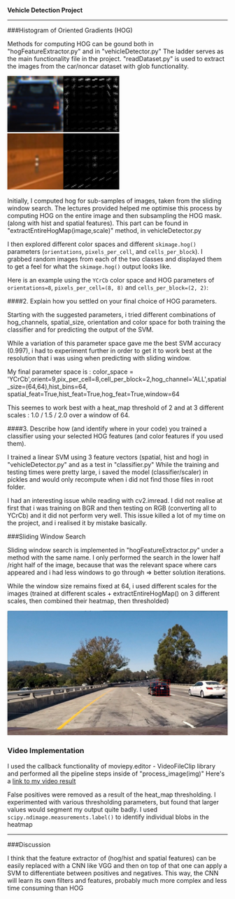 
**Vehicle Detection Project**

[//]: # (Image References)
[image1]: ./output_images/Car_features.png
[image2]: ./output_images/NotCar_features.png
[image3]: ./output_images/img_7.jpg
[image4]: ./output_images/heat_6.jpg
[video1]: ./output.mp4
 

---

###Histogram of Oriented Gradients (HOG)

Methods for computing HOG can be gound both in "hogFeatureExtractor.py" and in "vehicleDetector.py"
The ladder serves as the main functionality file in the project.
"readDataset.py" is used to extract the images from the car/noncar dataset with glob functionality.

![alt text][image1]
![alt text][image2]

Initially, I computed hog for sub-samples of images, taken from the sliding window search.
The lectures provided helped me optimise this process by computing HOG on the entire image and then subsampling the HOG mask. (along with hist and spatial features). This part can be found in "extractEntireHogMap(image,scale)" method, in vehicleDetector.py



I then explored different color spaces and different `skimage.hog()` parameters (`orientations`, `pixels_per_cell`, and `cells_per_block`).  I grabbed random images from each of the two classes and displayed them to get a feel for what the `skimage.hog()` output looks like.

Here is an example using the `YCrCb` color space and HOG parameters of `orientations=8`, `pixels_per_cell=(8, 8)` and `cells_per_block=(2, 2)`:


####2. Explain how you settled on your final choice of HOG parameters.

Starting with the suggested parameters, i tried different combinations of hog_channels, spatial_size, orientation and color space for both training the classifier and for predicting the output of the SVM. 

While a variation of this parameter space gave me the best SVM accuracy (0.997), i had to experiment further in order to get it to work best at the resolution that i was using when predicting with sliding window. 

My final parameter space is : color_space = 'YCrCb',orient=9,pix_per_cell=8,cell_per_block=2,hog_channel='ALL',spatial_size=(64,64),hist_bins=64, spatial_feat=True,hist_feat=True,hog_feat=True,window=64

This seemes to work best with a heat_map threshold of 2 and at 3 different scales : 1.0 / 1.5 / 2.0 over a window of 64.


####3. Describe how (and identify where in your code) you trained a classifier using your selected HOG features (and color features if you used them).

I trained a linear SVM using 3 feature vectors (spatial, hist and hog) in "vehicleDetector.py" and as a test in "classifier.py"
While the training and testing times were pretty large, i saved the model (classifier/scaler) in pickles and would only recompute when i did not find those files in root folder.

I had an interesting issue while reading with cv2.imread. I did not realise at first that i was training on BGR and then testing on RGB (converting all to YCrCb) and it did not perform very well. This issue killed a lot of my time on the project, and i realised it by mistake basically.

###Sliding Window Search

Sliding window search is implemented in "hogFeatureExtractor.py" under a method with the same name.
I only performed the search in the lower half /right half of the image, because that was the relevant space where cars appeared and i had less windows to go through => better solution iterations.

While the window size remains fixed at 64, i used different scales for the images (trained at different scales + extractEntireHogMap() on 3 different scales, then combined their heatmap, then thresholded)

![alt text][image3]

### Video Implementation

I used the callback functionality of moviepy.editor - VideoFileClip library and performed all the pipeline steps inside of "process_image(img)"
Here's a [link to my video result](./output.mp4)

False positives were removed as a result of the heat_map thresholding. I experimented with various thresholding parameters, but found that larger values would segment my output quite badly. I used `scipy.ndimage.measurements.label()` to identify individual blobs in the heatmap

---

###Discussion

I think that the feature extractor of (hog/hist and spatial features) can be easily replaced with a CNN like VGG and then on top of that one can apply a SVM to differentiate between positives and negatives. This way, the CNN will learn its own filters and features, probably much more complex and less time consuming than HOG

